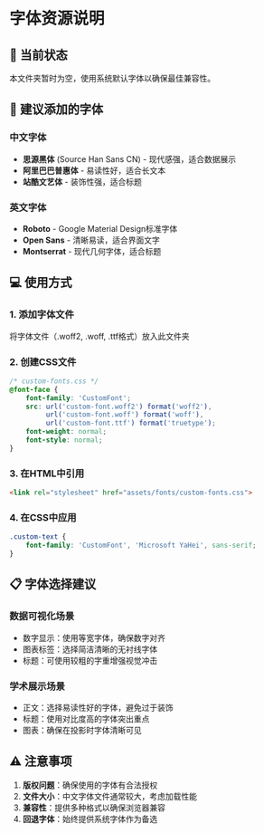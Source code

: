 # 字体资源说明

## 📝 当前状态
本文件夹暂时为空，使用系统默认字体以确保最佳兼容性。

## 🎨 建议添加的字体

### 中文字体
- **思源黑体** (Source Han Sans CN) - 现代感强，适合数据展示
- **阿里巴巴普惠体** - 易读性好，适合长文本
- **站酷文艺体** - 装饰性强，适合标题

### 英文字体  
- **Roboto** - Google Material Design标准字体
- **Open Sans** - 清晰易读，适合界面文字
- **Montserrat** - 现代几何字体，适合标题

## 💻 使用方式

### 1. 添加字体文件
将字体文件（.woff2, .woff, .ttf格式）放入此文件夹

### 2. 创建CSS文件
```css
/* custom-fonts.css */
@font-face {
    font-family: 'CustomFont';
    src: url('custom-font.woff2') format('woff2'),
         url('custom-font.woff') format('woff'),
         url('custom-font.ttf') format('truetype');
    font-weight: normal;
    font-style: normal;
}
```

### 3. 在HTML中引用
```html
<link rel="stylesheet" href="assets/fonts/custom-fonts.css">
```

### 4. 在CSS中应用
```css
.custom-text {
    font-family: 'CustomFont', 'Microsoft YaHei', sans-serif;
}
```

## 📋 字体选择建议

### 数据可视化场景
- 数字显示：使用等宽字体，确保数字对齐
- 图表标签：选择简洁清晰的无衬线字体
- 标题：可使用较粗的字重增强视觉冲击

### 学术展示场景  
- 正文：选择易读性好的字体，避免过于装饰
- 标题：使用对比度高的字体突出重点
- 图表：确保在投影时字体清晰可见

## ⚠️ 注意事项

1. **版权问题**：确保使用的字体有合法授权
2. **文件大小**：中文字体文件通常较大，考虑加载性能
3. **兼容性**：提供多种格式以确保浏览器兼容
4. **回退字体**：始终提供系统字体作为备选
